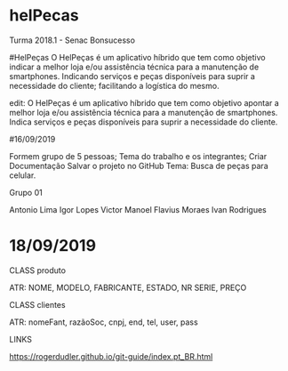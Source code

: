# helPecas
Turma 2018.1 - Senac Bonsucesso


#HelPeças
O HelPeças é um aplicativo híbrido que tem como objetivo indicar a melhor loja e/ou assistência técnica para a manutenção de smartphones. Indicando serviços e peças disponíveis para suprir a necessidade do cliente; facilitando a logística do mesmo.

edit: O HelPeças é um aplicativo híbrido que tem como objetivo apontar a melhor loja e/ou assistência técnica para a manutenção de smartphones. Indica serviços e peças disponíveis para suprir a necessidade do cliente.

#16/09/2019

Formem grupo de 5 pessoas;
Tema do trabalho e os integrantes;
Criar Documentação
Salvar o projeto no GitHub
Tema: Busca de peças para celular.

Grupo 01

Antonio Lima
Igor Lopes 
Victor Manoel
Flavius Moraes
Ivan Rodrigues

# 18/09/2019

CLASS produto

ATR: NOME, MODELO, FABRICANTE,  ESTADO, NR SERIE,  PREÇO

CLASS clientes

ATR: nomeFant, razãoSoc, cnpj, end, tel, user, pass

LINKS 

https://rogerdudler.github.io/git-guide/index.pt_BR.html
